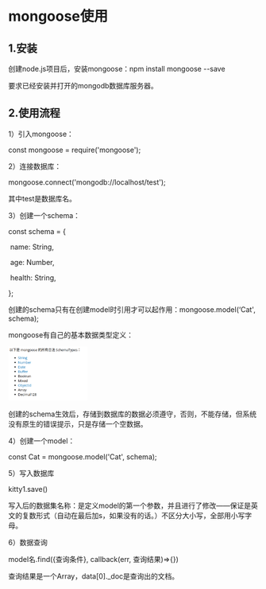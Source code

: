 # mongoose使用

## 1.安装

创建node.js项目后，安装mongoose：npm install mongoose --save

要求已经安装并打开的mongodb数据库服务器。

## 2.使用流程

1）引入mongoose：

const mongoose = require('mongoose');

2）连接数据库：

mongoose.connect('mongodb://localhost/test');

其中test是数据库名。

3）创建一个schema：

const schema = {

​    name: String,

​    age: Number,

​    health: String,

};

创建的schema只有在创建model时引用才可以起作用：mongoose.model(‘Cat', schema);

mongoose有自己的基本数据类型定义：

![image-20211124161249191](image-20211124161249191.png)

创建的schema生效后，存储到数据库的数据必须遵守，否则，不能存储，但系统没有原生的错误提示，只是存储一个空数据。

4）创建一个model：

const Cat = mongoose.model('Cat', schema);

5）写入数据库

kitty1.save()

写入后的数据集名称：是定义model的第一个参数，并且进行了修改——保证是英文的复数形式（自动在最后加s，如果没有的话。）不区分大小写，全部用小写字母。

6）数据查询

model名.find({查询条件}, callback(err, 查询结果)=>{})

查询结果是一个Array，data[0]._doc是查询出的文档。

